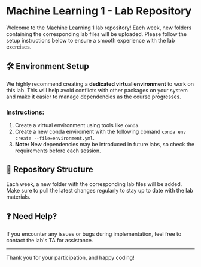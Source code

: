 # Machine Learning 1 - Lab Repository

Welcome to the Machine Learning 1 lab repository! Each week, new folders containing the corresponding lab files will be uploaded. Please follow the setup instructions below to ensure a smooth experience with the lab exercises.

## 🛠 Environment Setup

We highly recommend creating a **dedicated virtual environment** to work on this lab. This will help avoid conflicts with other packages on your system and make it easier to manage dependencies as the course progresses.

### Instructions:

1. Create a virtual environment using tools like `conda`.
2. Create a new conda enviroment with the following comand `conda env create --file=environment.yml`.
3. **Note:** New dependencies may be introduced in future labs, so check the requirements before each session.

## 📂 Repository Structure

Each week, a new folder with the corresponding lab files will be added. Make sure to pull the latest changes regularly to stay up to date with the lab materials.

## ❓ Need Help?

If you encounter any issues or bugs during implementation, feel free to contact the lab's TA for assistance.

---

Thank you for your participation, and happy coding!
